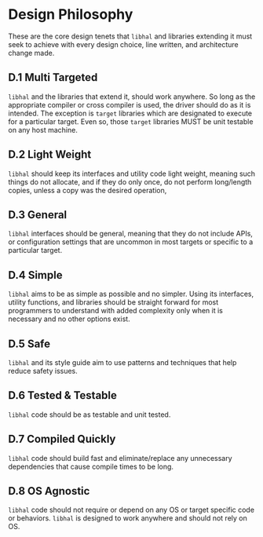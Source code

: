 # Design Philosophy

These are the core design tenets that `libhal` and libraries extending it must
seek to achieve with every design choice, line written, and architecture change
made.

## D.1 Multi Targeted

`libhal` and the libraries that extend it, should work anywhere. So long as the
appropriate compiler or cross compiler is used, the driver should do as it is
intended. The exception is `target` libraries which are designated to execute
for a particular target. Even so, those `target` libraries MUST be unit testable
on any host machine.

## D.2 Light Weight

`libhal` should keep its interfaces and utility code light weight, meaning
such things do not allocate, and if they do only once, do not perform
long/length copies, unless a copy was the desired operation,

## D.3 General

`libhal` interfaces should be general, meaning that they do not include APIs, or
configuration settings that are uncommon in most targets or specific to a
particular target.

## D.4 Simple

`libhal` aims to be as simple as possible and no simpler. Using its interfaces,
utility functions, and libraries should be straight forward for most programmers
to understand with added complexity only when it is necessary and no other
options exist.

## D.5 Safe

`libhal` and its style guide aim to use patterns and techniques that help reduce
safety issues.

## D.6 Tested & Testable

`libhal` code should be as testable and unit tested.

## D.7 Compiled Quickly

`libhal` code should build fast and eliminate/replace any unnecessary
dependencies that cause compile times to be long.

## D.8 OS Agnostic

`libhal` code should not require or depend on any OS or target specific code or
behaviors. `libhal` is designed to work anywhere and should not rely on OS.

